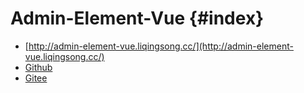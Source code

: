 # Admin-Element-Vue {#index}

- [http://admin-element-vue.liqingsong.cc/](http://admin-element-vue.liqingsong.cc/)
- [Github](https://github.com/lqsong/admin-element-vue)
- [Gitee](https://gitee.com/lqsong/admin-element-vue)
